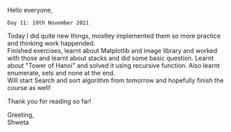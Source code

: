 Hello everyone, 
<p>

`Day 11: 19th November 2021`

<p>
Today I did quite new things, mostley implemented them so more practice and thinking work happended. 
<br>
Finished exercises, learnt about Matplotlib and image library and worked with those and learnt about stacks and did some basic question. Learnt about "Tower of Hanoi" and solved it using recursive function. Also learnt enumerate, sets and none at the end. 
<br>
Will start Search and sort algorithm from tomorrow and hopefully finish the course as well!
<p>
Thank you for reading so far!
<p>
Greeting,
<br>
Shweta